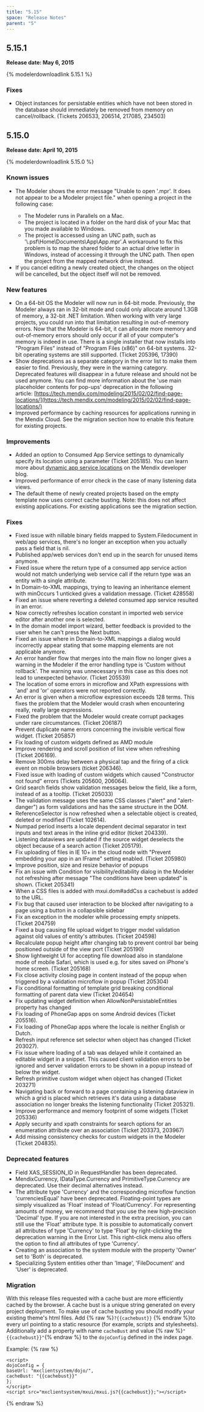 ```yaml
---
title: "5.15"
space: "Release Notes"
parent: "5"
---
```


## 5.15.1

**Release date: May 6, 2015**

{% modelerdownloadlink 5.15.1 %}

### Fixes

*   Object instances for persistable entities which have not been stored in the database should immediately be removed from memory on cancel/rollback. (Tickets 206533, 206514, 217085, 234503)

## 5.15.0

**Release date: April 10, 2015**

{% modelerdownloadlink 5.15.0 %} 

### Known issues

*   The Modeler shows the error message "Unable to open '<project-name>.mpr'. It does not appear to be a Modeler project file." when opening a project in the following case:
    *   The Modeler runs in Parallels on a Mac.
    *   The project is located in a folder on the hard disk of your Mac that you made available to Windows.
    *   The project is accessed using an UNC path, such as '\\.psf\Home\Documents\App\App.mpr'.A workaround to fix this problem is to map the shared folder to an actual drive letter in Windows, instead of accessing it through the UNC path. Then open the project from the mapped network drive instead.
*   If you cancel editing a newly created object, the changes on the object will be cancelled, but the object itself will not be removed.    

### New features

*   On a 64-bit OS the Modeler will now run in 64-bit mode. Previously, the Modeler always ran in 32-bit mode and could only allocate around 1.3GB of memory, a 32-bit .NET limitation. When working with very large projects, you could run into that limitation resulting in out-of-memory errors. Now that the Modeler is 64-bit, it can allocate more memory and out-of-memory errors should only occur if all of your computer's memory is indeed in use. There is a single installer that now installs into "Program Files" instead of "Program Files (x86)" on 64-bit systems. 32-bit operating systems are still supported. (Ticket 205396, 17390)
*   Show deprecations as a separate category in the error list to make them easier to find. Previously, they were in the warning category. Deprecated features will disappear in a future release and should not be used anymore. You can find more information about the 'use main placeholder contents for pop-ups' deprecation in the following article: [https://tech.mendix.com/modeling/2015/02/02/find-page-locations/](https://tech.mendix.com/modeling/2015/02/02/find-page-locations/)
*   Improved performance by caching resources for applications running in the Mendix Cloud. See the migration section how to enable this feature for existing projects.

### Improvements

*   Added an option to Consumed App Service settings to dynamically specify its location using a parameter (Ticket 205185). You can learn more about [dynamic app service locations](https://www.mendix.com/tech-blog/enabling-flexible-mendix-enterprise-deployments-dynamic-app-service-locations/) on the Mendix developer blog.
*   Improved performance of error check in the case of many listening data views.
*   The default theme of newly created projects based on the empty template now uses correct cache busting. Note: this does not affect existing applications. For existing applications see the migration section.

### Fixes

*   Fixed issue with nillable binary fields mapped to System.Filedocument in web/app services, there's no longer an exception when you actually pass a field that is nil.
*   Published app/web services don't end up in the search for unused items anymore.
*   Fixed issue where the return type of a consumed app service action would not match underlying web service call if the return type was an entity with a single attribute.
*   In Domain-to-XML mappings, trying to leaving an inheritance element with minOccurs 1 unticked gives a validation message. (Ticket 428558)
*   Fixed an issue where reverting a deleted consumed app service resulted in an error.
*   Now correctly refreshes location constant in imported web service editor after another one is selected.
*   In the domain model import wizard, better feedback is provided to the user when he can't press the Next button.
*   Fixed an issue where in Domain-to-XML mappings a dialog would incorrectly appear stating that some mapping elements are not applicable anymore.
*   An error handler flow that merges into the main flow no longer gives a warning in the Modeler if the error handling type is 'Custom without rollback'. The warning was unnecessary in this case as this does not lead to unexpected behavior. (Ticket 205539)
*   The location of some errors in microflow and XPath expressions with 'and' and 'or' operators were not reported correctly.
*   An error is given when a microflow expression exceeds 128 terms. This fixes the problem that the Modeler would crash when encountering really, really large expressions.
*   Fixed the problem that the Modeler would create corrupt packages under rare circumstances. (Ticket 206187)
*   Prevent duplicate name errors concerning the invisible vertical flow widget. (Ticket 205857)
*   Fix loading of custom widgets defined as AMD module
*   Improve rendering and scroll position of list view when refreshing (Ticket 206169).
*   Remove 300ms delay between a physical tap and the firing of a click event on mobile browsers (ticket 206346).
*   Fixed issue with loading of custom widgets which caused "Constructor not found" errors (Tickets 205600, 206064).
*   Grid search fields show validation messages below the field, like a form, instead of as a tooltip. (Ticket 205033)
*   The validation message uses the same CSS classes ("alert" and "alert-danger") as form validations and has the same structure in the DOM.
*   ReferenceSelector is now refreshed when a selectable object is created, deleted or modified (Ticket 102614).
*   Numpad period inserts a locale dependent decimal separator in text inputs and text areas in the inline grid editor (ticket 204339).
*   Listening dataviews are updated if the source widget deselects the object because of a search action (Ticket 205179).
*   Fix uploading of files in IE 10+ in the cloud node with "Prevent embedding your app in an IFrame" setting enabled. (Ticket 205980)
*   Improve position, size and resize behavior of popups
*   Fix an issue with Condition for visibility/editability dialog in the Modeler not refreshing after message "The conditions have been updated" is shown. (Ticket 205341)
*   When a CSS files is added with mxui.dom#addCss a cachebust is added to the URL.
*   Fix bug that caused user interaction to be blocked after navigating to a page using a button in a collapsible sidebar
*   Fix an exception in the modeler while processing empty snippets. (Ticket 204759)
*   Fixed a bug causing file upload widget to trigger model validation against old values of entity's attributes. (Ticket 204598)
*   Recalculate popup height after changing tab to prevent control bar being positioned outside of the view port (Ticket 205190)
*   Show lightweight UI for accepting file download also in standalone mode of mobile Safari, which is used e.g. for sites saved on iPhone's home screen. (Ticket 205168)
*   Fix close activity closing page in content instead of the popup when triggered by a validation microflow in popup (Ticket 205304)
*   Fix conditional formatting of template grid breaking conditional formatting of parent data view (Ticket 204654)
*   Fix updating widget definition when AllowNonPersistableEntities property has changed
*   Fix loading of PhoneGap apps on some Android devices (Ticket 205516).
*   Fix loading of PhoneGap apps where the locale is neither English or Dutch.
*   Refresh input reference set selector when object has changed (Ticket 203027).
*   Fix issue where loading of a tab was delayed while it contained an editable widget in a snippet. This caused client validation errors to be ignored and server validation errors to be shown in a popup instead of below the widget.
*   Refresh primitive custom widget when object has changed (Ticket 203271)
*   Navigating back or forward to a page containing a listening dataview in which a grid is placed which retrieves it's data using a database association no longer breaks the listening functionality (Ticket 205321).
*   Improve performance and memory footprint of some widgets (Ticket 205336)
*   Apply security and xpath constraints for search options for an enumeration attribute over an association (Ticket 203373, 203967)
*   Add missing consistency checks for custom widgets in the Modeler (Ticket 204835).

### Deprecated features

*   Field XAS_SESSION_ID in RequestHandler has been deprecated.
*   MendixCurrency, IDataType.Currency and PrimitiveType.Currency are deprecated. Use their decimal alternatives instead.
*   The attribute type 'Currency' and the corresponding microflow function 'currenciesEqual' have been deprecated. Floating-point types are simply visualized as 'Float' instead of 'Float/Currency'. For representing amounts of money, we recommend that you use the new high-precision 'Decimal' type. If you are not interested in the extra precision, you can still use the 'Float' attribute type. It is possible to automatically convert all attributes of type 'Currency' to type 'Float' by right-clicking the deprecation warning in the Error List. This right-click menu also offers the option to find all attributes of type 'Currency'.
*   Creating an association to the system module with the property 'Owner' set to 'Both' is deprecated.
*   Specializing System entities other than 'Image', 'FileDocument' and 'User' is deprecated.

### Migration

With this release files requested with a cache bust are more efficiently cached by the browser. A cache bust is a unique string generated on every project deployment. To make use of cache busting you should modify your existing theme's html files. Add {% raw %}`?{{cachebust}}` {% endraw %}to every url pointing to a static resource (for example, scripts and stylesheets). Additionally add a property with name `cacheBust` and value {% raw %}`"{{cachebust}}"`{% endraw %} to the `dojoConfig` defined in the index page.

Example:
{% raw %}
```
<script>
dojoConfig = {
baseUrl: "mxclientsystem/dojo/",
cacheBust: "{{cachebust}}"
};
</script>
<script src="mxclientsystem/mxui/mxui.js?{{cachebust}};"></script>
```
{% endraw %}
